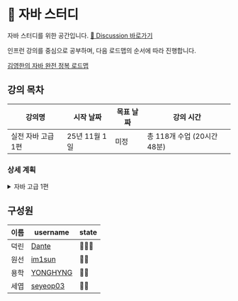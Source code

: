 # 🌱 자바 스터디

자바 스터디를 위한 공간입니다. [📒 Discussion 바로가기](https://github.com/2024-SpringStudy/spring/discussions)  

인프런 강의를 중심으로 공부하며, 다음 로드맵의 순서에 따라 진행합니다.  

[김영한의 자바 완전 정복 로드맵](https://www.inflearn.com/roadmaps/744)



## 강의 목차
| 강의명 | 시작 날짜 | 목표 날짜 | 강의 시간 |
| ---- | ------ | ----- | ---- |
| 실전 자바 고급 1편 | 25년 11월 1일 | 미정 | 총 118개 수업 (20시간 48분) |


### 상세 계획

<details>
<summary> 자바 고급 1편 </summary>
    
#### 자바 고급 1편 (2025)
| 날짜 | 목표 섹션 | 덕린 | 원선 | 용학 | 세엽 | 
| --- | ------- | --- | --- | ---| ---|
| 11월 1일(토) |  |       |    |   |   |

</details>


## 구성원
| 이름 | username | state |
| --- | --- | --- |
| 덕린 | [Dante](https://github.com/YuDeokRin) |   👨‍💻👑  |
| 원선 | [im1sun](https://github.com/im1sun)  |  👨‍💻  |
| 용학 | [YONGHYNG](https://github.com/YONGHYNG) | 👨‍💻  |
| 세엽 | [seyeop03](https://github.com/seyeop03) | 👨‍💻  |
